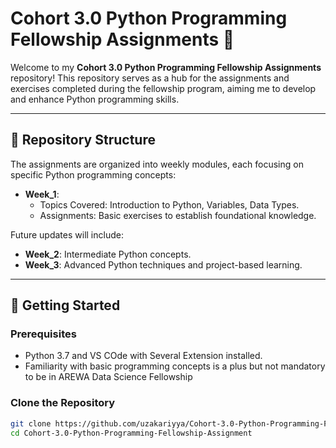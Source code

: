 # Cohort 3.0 Python Programming Fellowship Assignments 🐍

Welcome to my **Cohort 3.0 Python Programming Fellowship Assignments** repository! This repository serves as a hub for the assignments and exercises completed during the fellowship program, aiming me to develop and enhance Python programming skills.

---

## 📂 Repository Structure
The assignments are organized into weekly modules, each focusing on specific Python programming concepts:

- **Week_1**: 
  - Topics Covered: Introduction to Python, Variables, Data Types.
  - Assignments: Basic exercises to establish foundational knowledge.

Future updates will include:
- **Week_2**: Intermediate Python concepts.
- **Week_3**: Advanced Python techniques and project-based learning.

---

## 🚀 Getting Started
### Prerequisites
- Python 3.7 and VS COde with Several Extension installed.
- Familiarity with basic programming concepts is a plus but not mandatory to be in AREWA Data Science Fellowship

### Clone the Repository
```bash
git clone https://github.com/uzakariyya/Cohort-3.0-Python-Programming-Fellowship-Assignment.git
cd Cohort-3.0-Python-Programming-Fellowship-Assignment
